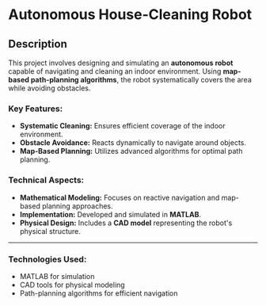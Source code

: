 # Autonomous House-Cleaning Robot

## Description
This project involves designing and simulating an **autonomous robot** capable of navigating and cleaning an indoor environment. Using **map-based path-planning algorithms**, the robot systematically covers the area while avoiding obstacles.

### Key Features:
- **Systematic Cleaning:** Ensures efficient coverage of the indoor environment.
- **Obstacle Avoidance:** Reacts dynamically to navigate around objects.
- **Map-Based Planning:** Utilizes advanced algorithms for optimal path planning.

### Technical Aspects:
- **Mathematical Modeling:** Focuses on reactive navigation and map-based planning approaches.
- **Implementation:** Developed and simulated in **MATLAB**.
- **Physical Design:** Includes a **CAD model** representing the robot's physical structure.

---

### Technologies Used:
- MATLAB for simulation
- CAD tools for physical modeling
- Path-planning algorithms for efficient navigation



